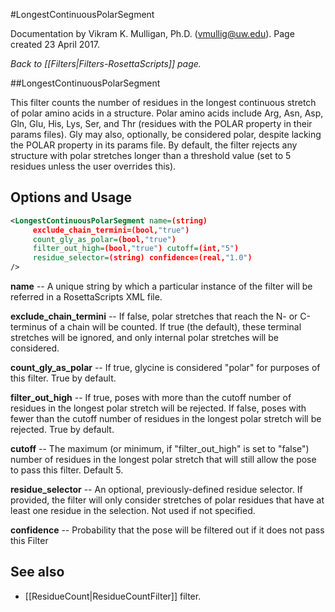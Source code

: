 #LongestContinuousPolarSegment

Documentation by Vikram K. Mulligan, Ph.D. (vmullig@uw.edu).  Page created 23 April 2017.

*Back to [[Filters|Filters-RosettaScripts]] page.*

##LongestContinuousPolarSegment

This filter counts the number of residues in the longest continuous stretch of polar amino acids in a structure.  Polar amino acids include Arg, Asn, Asp, Gln, Glu, His, Lys, Ser, and Thr (residues with the POLAR property in their params files).  Gly may also, optionally, be considered polar, despite lacking the POLAR property in its params file.  By default, the filter rejects any structure with polar stretches longer than a threshold value (set to 5 residues unless the user overrides this).

## Options and Usage

```xml
<LongestContinuousPolarSegment name=(string)
     exclude_chain_termini=(bool,"true")
     count_gly_as_polar=(bool,"true")
     filter_out_high=(bool,"true") cutoff=(int,"5")
     residue_selector=(string) confidence=(real,"1.0")
/>
```

**name** -- A unique string by which a particular instance of the filter will be referred in a RosettaScripts XML file.

**exclude\_chain\_termini** -- If false, polar stretches that reach the N- or C-terminus of a chain will be counted.  If true (the default), these terminal stretches will be ignored, and only internal polar stretches will be considered.

**count\_gly\_as\_polar** -- If true, glycine is considered "polar" for purposes of this filter.  True by default.

**filter\_out\_high** -- If true, poses with more than the cutoff number of residues in the longest polar stretch will be rejected.  If false, poses with fewer than the cutoff number of residues in the longest polar stretch will be rejected.  True by default.

**cutoff** -- The maximum (or minimum, if "filter_out_high" is set to "false") number of residues in the longest polar stretch that will still allow the pose to pass this filter.  Default 5.

**residue\_selector** -- An optional, previously-defined residue selector.  If provided, the filter will only consider stretches of polar residues that have at least one residue in the selection.  Not used if not specified.

**confidence** -- Probability that the pose will be filtered out if it does not pass this Filter

## See also

* [[ResidueCount|ResidueCountFilter]] filter.